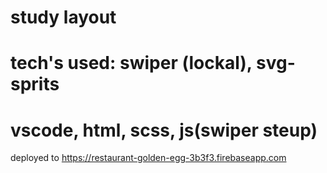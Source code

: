 # study layout
# tech's used: swiper (lockal), svg-sprits
# vscode, html, scss, js(swiper steup)

deployed to https://restaurant-golden-egg-3b3f3.firebaseapp.com
